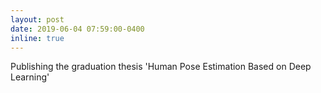 ```yaml
---
layout: post
date: 2019-06-04 07:59:00-0400
inline: true
---
```

<!-- A simple inline announcement with Markdown emoji! :sparkles: :smile: -->
Publishing the graduation thesis 'Human Pose Estimation Based on Deep Learning'
